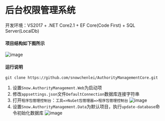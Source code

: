 # 后台权限管理系统
开发环境：VS2017 + .NET Core2.1 + EF Core(Code First) + SQL Server(LocalDb)
#### 项目结构如下图所示
![image](/snowchenlei/AuthorityManagementCore/raw/master/docs/zh-cn/images/project-structure.png)
#### 运行说明
```git
git clone https://github.com/snowchenlei/AuthorityManagementCore.git
```
1. 设置`Snow.AuthorityManagement.Web`为启动项
2. 修改`appsettings.json`文件`DefaultConnection`数据库连接字符串
3. 打开`程序包管理控制台`：`工具=>NuGet包管理器=>程序包管理控制台`
![image](/snowchenlei/AuthorityManagementCore/raw/master/docs/zh-cn/images/package-console.png)
4. 设置`Snow.AuthorityManagement.Data`为默认项目，执行`update-database`命令初始化数据库
![image](/snowchenlei/AuthorityManagementCore/raw/master/docs/zh-cn/images/install-database.png)
